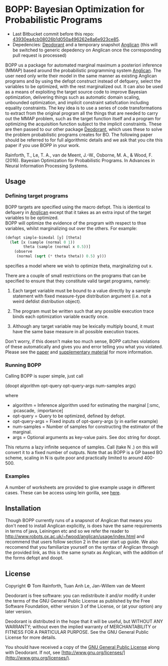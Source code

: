 # BOPP: Bayesian Optimization for Probabilistic Programs

- Last Bitbucket commit before this repo: [43930ea4cb08026b1d050a496262e8a6e923ce85](https://bitbucket.org/tuananhle/bopp/commits/43930ea4cb08026b1d050a496262e8a6e923ce85).
- Depedencies: [Deodorant](http://github.com/twgr/deodorant) and a temporary snapshot [Anglican](https://clojars.org/org.clojars.tuananhle/anglican) (this will be switched to generic depedency on Anglican once the corresponding pull request is processed)


BOPP us a package for automated marginal maximum a posteriori inference (MMAP) based around the
probabilistic programming system [Anglican](http://www.robots.ox.ac.uk/~fwood/anglican).  The 
user need only write their model in the same manner as existing Anglican programs and by using
the defopt construct instead of defquery, select the variables to be optimized, with the 
rest marginalized out.  It can also be used as a means of exploiting the target source code
to improve Bayesian optimization, delivering things such as automatic domain scaling,
unbounded optimization, and implicit constraint satisfcation including equality constraints.
The key idea is to use a series of code transformations to extract from the original program
all the things that are needed to carry out the MMAP problem, such as the target function itself
and a program for optimizing the acquisition function subject to the implicit constraints.  These
are then passed to our other package [Deodorant](http://github.com/twgr/deodorant), which uses
these to solve the problem probabilistic programs creates for BO.  The following paper should
be referred to for full algorithmic details and we ask that you cite this paper if you
use BOPP in your work.

Rainforth, T., Le, T. A., van de Meent, J.-W., Osborne, M. A., & Wood, F. (2016). Bayesian Optimization for Probabilistic Programs. In Advances in Neural Information Processing Systems.

## Usage ##
  
### Defining target programs ###

BOPP targets are specified using the macro defopt.  This is identical to defquery in [Anglican](http://www.robots.ox.ac.uk/~fwood/anglican) except that it takes as an extra input of the target variables to be optimized.  
BOPP will optimize the evidence of the program with respect to thse variables, whilst marginalizing out over the others.
For example:

```lisp
(defopt simple-bimodal [y] [theta]
  (let [x (sample (normal 0 1))
  		theta (sample (normal x 0.5))]
    (observe
     (normal (sqrt (* theta theta)) 0.5) y)))
  ```

specifies a model where we wish to optimize theta, marginalizing out x.  

There are a couple of small restrictions
on the programs that can be specified to ensure that they constitute valid target programs, namely:

1. Each target variable must be bound to a value directly by a sample statement with fixed measure-type distribution argument (i.e. not a weird defdist distribution object).

2. The program must be written such that any possible execution trace binds each optimization variable exactly once.

3. Although any target variable may be lexically multiply bound, it must have the same base measure in all possible execution traces.

Don't worry, if this doesn't make too much sense, BOPP catches violations of these automatically and gives you
and error telling you what you violated. Please see the [paper](http://papers.nips.cc/paper/6421-bayesian-optimization-for-probabilistic-programs) and [supplementary material](http://www.robots.ox.ac.uk/~twgr/assets/pdf/rainforth2016BOPP.pdf) for more information.

### Running BOPP ###

Calling BOPP is super simple, just call

(doopt algorithm opt-query opt-query-args num-samples args)

where
- algorithm = Inference algorithm used for estimating the marginal [:smc, :pcascade, :importance]
- opt-query = Query to be optimized, defined by defopt.
- opt-query-args = Fixed inputs of opt-query-args (y in earlier example)
- num-samples = Number of samples for constructing the estimator of the marginal.
- args = Optional arguments as key-value pairs.  See doc string for doopt.

This returns a lazy infinite sequence of samples.  Call (take N .) on this will convert it
to a fixed number of outputs.  Note that as BOPP is a GP based BO scheme, scaling in N is quite poor
and practically limited to around 400-500.

### Examples ###

A number of worksheets are provided to give example usage in different cases.  These can be access using
lein gorilla, see [here](https://bitbucket.org/probprog/mlss2015/raw/aa10c392733811aacf441f7b0fce8d6640db0372/docs/getting-started/anglican-getting-started-guide.pdf).

## Installation ##
  
Though BOPP currently runs of a snapsnot of Anglican that means you don't need to install Anglican
explicitly, is does have the same requirements in terms of java, Leiningen etc  and so we refer the reader to http://www.robots.ox.ac.uk/~fwood/anglican/usage/index.html and recommend that users follow section 2 in the user start up guide.  We also reccomend that you familiarize yourself on the syntax of Anglican through the
provided link, as this is the same synatx as Anglican, with the addition of the forms defopt and doopt.

## License ##

Copyright © Tom Rainforth, Tuan Anh Le, Jan-Willem van de Meent

Deodorant is free software: you can redistribute it and/or modify
it under the terms of the GNU General Public License as published by
the Free Software Foundation, either version 3 of the License, or
(at your option) any later version.

Deodorant is distributed in the hope that it will be useful,
but WITHOUT ANY WARRANTY; without even the implied warranty of
MERCHANTABILITY or FITNESS FOR A PARTICULAR PURPOSE.  See the
GNU General Public License for more details.

You should have received a copy of the [GNU General Public License](gpl-3.0.txt) along with Deodorant.  If not, see [http://www.gnu.org/licenses/](http://www.gnu.org/licenses/).
